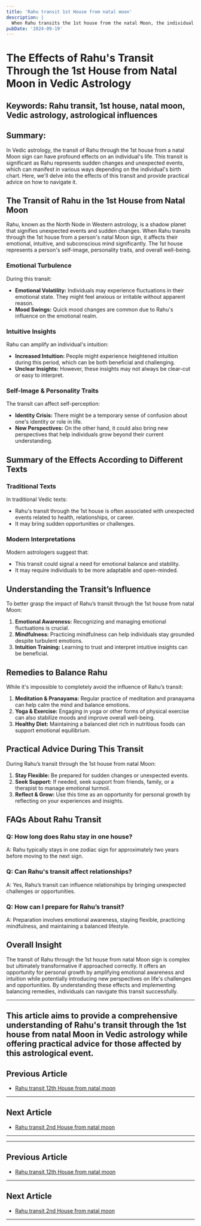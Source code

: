 ```yaml
---
title: 'Rahu transit 1st House from natal moon'
description: |
  When Rahu transits the 1st house from the natal Moon, the individual may face unsolved difficulties, health issues, and potential black magic. Mental stress, mysterious diseases, and problems for parents are also likely.
pubDate: '2024-09-19'
---
```


# The Effects of Rahu's Transit Through the 1st House from Natal Moon in Vedic Astrology

## Keywords: Rahu transit, 1st house, natal moon, Vedic astrology, astrological influences

## Summary:
In Vedic astrology, the transit of Rahu through the 1st house from a natal Moon sign can have profound effects on an individual's life. This transit is significant as Rahu represents sudden changes and unexpected events, which can manifest in various ways depending on the individual's birth chart. Here, we'll delve into the effects of this transit and provide practical advice on how to navigate it.

## The Transit of Rahu in the 1st House from Natal Moon

Rahu, known as the North Node in Western astrology, is a shadow planet that signifies unexpected events and sudden changes. When Rahu transits through the 1st house from a person's natal Moon sign, it affects their emotional, intuitive, and subconscious mind significantly. The 1st house represents a person's self-image, personality traits, and overall well-being.

### Emotional Turbulence
During this transit:
- **Emotional Volatility:** Individuals may experience fluctuations in their emotional state. They might feel anxious or irritable without apparent reason.
- **Mood Swings:** Quick mood changes are common due to Rahu's influence on the emotional realm.

### Intuitive Insights
Rahu can amplify an individual's intuition:
- **Increased Intuition:** People might experience heightened intuition during this period, which can be both beneficial and challenging.
- **Unclear Insights:** However, these insights may not always be clear-cut or easy to interpret.

### Self-Image & Personality Traits
The transit can affect self-perception:
- **Identity Crisis:** There might be a temporary sense of confusion about one's identity or role in life.
- **New Perspectives:** On the other hand, it could also bring new perspectives that help individuals grow beyond their current understanding.

## Summary of the Effects According to Different Texts

### Traditional Texts
In traditional Vedic texts:
- Rahu's transit through the 1st house is often associated with unexpected events related to health, relationships, or career.
- It may bring sudden opportunities or challenges.

### Modern Interpretations
Modern astrologers suggest that:
- This transit could signal a need for emotional balance and stability.
- It may require individuals to be more adaptable and open-minded.

## Understanding the Transit’s Influence

To better grasp the impact of Rahu’s transit through the 1st house from natal Moon:
1. **Emotional Awareness:** Recognizing and managing emotional fluctuations is crucial.
2. **Mindfulness:** Practicing mindfulness can help individuals stay grounded despite turbulent emotions.
3. **Intuition Training:** Learning to trust and interpret intuitive insights can be beneficial.

## Remedies to Balance Rahu

While it's impossible to completely avoid the influence of Rahu’s transit:
1. **Meditation & Pranayama:** Regular practice of meditation and pranayama can help calm the mind and balance emotions.
2. **Yoga & Exercise:** Engaging in yoga or other forms of physical exercise can also stabilize moods and improve overall well-being.
3. **Healthy Diet:** Maintaining a balanced diet rich in nutritious foods can support emotional equilibrium.

## Practical Advice During This Transit

During Rahu’s transit through the 1st house from natal Moon:
1. **Stay Flexible:** Be prepared for sudden changes or unexpected events.
2. **Seek Support:** If needed, seek support from friends, family, or a therapist to manage emotional turmoil.
3. **Reflect & Grow:** Use this time as an opportunity for personal growth by reflecting on your experiences and insights.

## FAQs About Rahu Transit

### Q: How long does Rahu stay in one house?
A: Rahu typically stays in one zodiac sign for approximately two years before moving to the next sign.

### Q: Can Rahu's transit affect relationships?
A: Yes, Rahu’s transit can influence relationships by bringing unexpected challenges or opportunities.

### Q: How can I prepare for Rahu’s transit?
A: Preparation involves emotional awareness, staying flexible, practicing mindfulness, and maintaining a balanced lifestyle.

## Overall Insight

The transit of Rahu through the 1st house from natal Moon sign is complex but ultimately transformative if approached correctly. It offers an opportunity for personal growth by amplifying emotional awareness and intuition while potentially introducing new perspectives on life's challenges and opportunities. By understanding these effects and implementing balancing remedies, individuals can navigate this transit successfully.

---

This article aims to provide a comprehensive understanding of Rahu's transit through the 1st house from natal Moon in Vedic astrology while offering practical advice for those affected by this astrological event.
---

## Previous Article
- [Rahu transit 12th House from natal moon](200812_Rahu_transit_12th_House_from_natal_moon.md)

---

## Next Article
- [Rahu transit 2nd House from natal moon](200802_Rahu_transit_2nd_House_from_natal_moon.md)

---
---

## Previous Article
- [Rahu transit 12th House from natal moon](200812_Rahu_transit_12th_House_from_natal_moon.md)

---

## Next Article
- [Rahu transit 2nd House from natal moon](200802_Rahu_transit_2nd_House_from_natal_moon.md)

---
